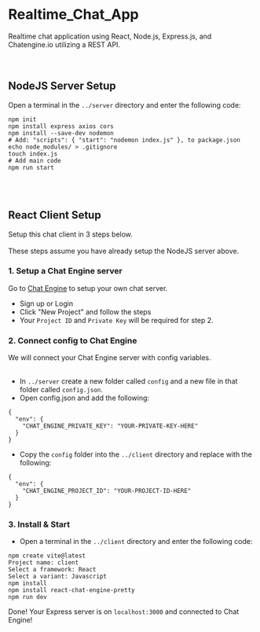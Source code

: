 # Realtime_Chat_App
Realtime chat application using React, Node.js, Express.js, and Chatengine.io utilizing a REST API.
<br/><br/><br/>

## NodeJS Server Setup
Open a terminal in the ```../server``` directory and enter the following code:
```
npm init
npm install express axios cors
npm install --save-dev nodemon
# Add: "scripts": { "start": "nodemon index.js" }, to package.json
echo node_modules/ > .gitignore
touch index.js
# Add main code
npm run start
```
<br/><br/>

## React Client Setup
Setup this chat client in 3 steps below. <br/><br/>
These steps assume you have already setup the NodeJS server above.
### 1. Setup a Chat Engine server 
Go to [Chat Engine](https://chatengine.io) to setup your own chat server.
* Sign up or Login
* Click "New Project" and follow the steps
* Your ```Project ID``` and ```Private Key``` will be required for step 2.

### 2. Connect config to Chat Engine 
We will connect your Chat Engine server with config variables. <br/><br/>
* In ```../server``` create a new folder called ```config``` and a new file in that folder called ```config.json```.
* Open config.json and add the following:
```
{
  "env": {
    "CHAT_ENGINE_PRIVATE_KEY": "YOUR-PRIVATE-KEY-HERE"
  }
}
```
* Copy the ```config``` folder into the ```../client``` directory and replace with the following:
```
{
  "env": {
    "CHAT_ENGINE_PROJECT_ID": "YOUR-PROJECT-ID-HERE"
  }
}
```

### 3. Install & Start 
* Open a terminal in the ```../client``` directory and enter the following code:
```
npm create vite@latest
Project name: client
Select a framework: React
Select a variant: Javascript
npm install
npm install react-chat-engine-pretty
npm run dev
```

Done! Your Express server is on ```localhost:3000``` and connected to Chat Engine!
